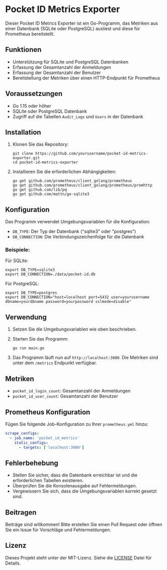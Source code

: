 # Pocket ID Metrics Exporter

Dieser Pocket ID Metrics Exporter ist ein Go-Programm, das Metriken aus einer Datenbank (SQLite oder PostgreSQL) ausliest und diese für Prometheus bereitstellt.

## Funktionen

- Unterstützung für SQLite und PostgreSQL Datenbanken
- Erfassung der Gesamtanzahl der Anmeldungen
- Erfassung der Gesamtanzahl der Benutzer
- Bereitstellung der Metriken über einen HTTP-Endpunkt für Prometheus

## Voraussetzungen

- Go 1.15 oder höher
- SQLite oder PostgreSQL Datenbank
- Zugriff auf die Tabellen `Audit_Logs` und `Users` in der Datenbank

## Installation

1. Klonen Sie das Repository:
   ```
   git clone https://github.com/yourusername/pocket-id-metrics-exporter.git
   cd pocket-id-metrics-exporter
   ```

2. Installieren Sie die erforderlichen Abhängigkeiten:
   ```
   go get github.com/prometheus/client_golang/prometheus
   go get github.com/prometheus/client_golang/prometheus/promhttp
   go get github.com/lib/pq
   go get github.com/mattn/go-sqlite3
   ```

## Konfiguration

Das Programm verwendet Umgebungsvariablen für die Konfiguration:

- `DB_TYPE`: Der Typ der Datenbank ("sqlite3" oder "postgres")
- `DB_CONNECTION`: Die Verbindungszeichenfolge für die Datenbank

### Beispiele:

Für SQLite:
```
export DB_TYPE=sqlite3
export DB_CONNECTION=./data/pocket-id.db
```

Für PostgreSQL:
```
export DB_TYPE=postgres
export DB_CONNECTION="host=localhost port=5432 user=yourusername dbname=yourdbname password=yourpassword sslmode=disable"
```

## Verwendung

1. Setzen Sie die Umgebungsvariablen wie oben beschrieben.

2. Starten Sie das Programm:
   ```
   go run main.go
   ```

3. Das Programm läuft nun auf `http://localhost:3000`. Die Metriken sind unter dem `/metrics` Endpunkt verfügbar.

## Metriken

- `pocket_id_login_count`: Gesamtanzahl der Anmeldungen
- `pocket_id_user_count`: Gesamtanzahl der Benutzer

## Prometheus Konfiguration

Fügen Sie folgende Job-Konfiguration zu Ihrer `prometheus.yml` hinzu:

```yaml
scrape_configs:
  - job_name: 'pocket_id_metrics'
    static_configs:
      - targets: ['localhost:3000']
```

## Fehlerbehebung

- Stellen Sie sicher, dass die Datenbank erreichbar ist und die erforderlichen Tabellen existieren.
- Überprüfen Sie die Konsolenausgabe auf Fehlermeldungen.
- Vergewissern Sie sich, dass die Umgebungsvariablen korrekt gesetzt sind.

## Beitragen

Beiträge sind willkommen! Bitte erstellen Sie einen Pull Request oder öffnen Sie ein Issue für Vorschläge und Fehlermeldungen.

## Lizenz

Dieses Projekt steht unter der MIT-Lizenz. Siehe die [LICENSE](LICENSE) Datei für Details.
